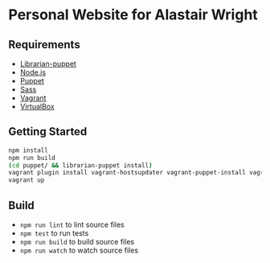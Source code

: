# Personal Website for Alastair Wright

## Requirements

- [Librarian-puppet](https://github.com/voxpupuli/librarian-puppet)
- [Node.js](https://nodejs.org/en/)
- [Puppet](https://puppet.com/)
- [Sass](http://sass-lang.com/)
- [Vagrant](https://www.vagrantup.com/)
- [VirtualBox](https://www.virtualbox.org/)

## Getting Started

```sh
npm install
npm run build
(cd puppet/ && librarian-puppet install)
vagrant plugin install vagrant-hostsupdater vagrant-puppet-install vagrant-vbguest
vagrant up
```

## Build

- `npm run lint` to lint source files
- `npm test` to run tests
- `npm run build` to build source files
- `npm run watch` to watch source files
